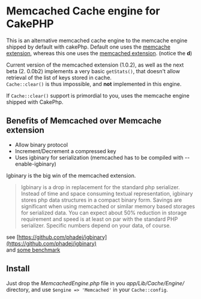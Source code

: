 Memcached Cache engine for CakePHP
===

This is an alternative memcached cache engine to the memcache engine shipped by default with cakePhp.
Default one uses the [memcache extension](http://ca.php.net/manual/en/book.memcache.php), whereas this one uses the [memcached extension](http://ca.php.net/manual/en/book.memcached.php). (notice the **d**)

Current version of the memcached extension (1.0.2), as well as the next beta (2.
0.0b2) implements a very basic `getStats()`, that doesn't allow retrieval of the list of keys stored in cache.   
`Cache::clear()` is thus impossible, and **not** implemented in this engine. 

If `Cache::clear()` support is primordial to you, uses the memcache engine shipped with CakePhp.

Benefits of Memcached over Memcache extension
---

* Allow binary protocol
* Increment/Decrement a compressed key
* Uses igbinary for serialization (memcached has to be compiled with --enable-igbinary)

Igbinary is the big win of the memcached extension.

> Igbinary is a drop in replacement for the standard php serializer. Instead of
time and space consuming textual representation, igbinary stores php data
structures in a compact binary form. Savings are significant when using
memcached or similar memory based storages for serialized data. You can
expect about 50% reduction in storage requirement and speed is at least on par
with the standard PHP serializer. Specific numbers depend on your data, of
course.

see [https://github.com/phadej/igbinary](https://github.com/phadej/igbinary)  
and [some benchmark](http://phpolyk.wordpress.com/2011/08/28/igbinary-the-new-php-serializer/)

Install
--
Just drop the *MemcachedEngine.php* file in you *app/Lib/Cache/Engine/* directory, and use `$engine => 'Memcached'` in your `Cache::config`.